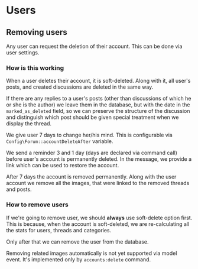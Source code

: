 # Users

## Removing users

Any user can request the deletion of their account. This can be done via user settings.

### How is this working

When a user deletes their account, it is soft-deleted. Along with it, all user's posts, 
and created discussions are deleted in the same way. 

If there are any replies to a user's posts (other than discussions of which he or she is the author) 
we leave them in the database, but with the date in the `marked_as_deleted` field, so we can preserve
the structure of the discussion and distinguish which post should be given special treatment 
when we display the thread.

We give user 7 days to change her/his mind. This is configurable via `Config\Forum::accountDeleteAfter` variable.

We send a reminder 3 and 1 day (days are declared via command call) before user's account is permanently deleted. 
In the message, we provide a link which can be used to restore the account.

After 7 days the account is removed permanently. Along with the user account we remove all the images, that were linked
to the removed threads and posts.

### How to remove users

If we're going to remove user, we should **always** use soft-delete option first. This is because, when the account
is soft-deleted, we are re-calculating all the stats for users, threads and categories.

Only after that we can remove the user from the database.

Removing related images automatically is not yet supported via model event. 
It's implemented only by `accounts:delete` command.

